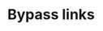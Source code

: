 ---
permalink: /components/bypasslinks/
filename: bypasslinks
title: Bypass links
description: Bypass links blurb. This will pulled into both homepage and component page.
alpha: true
links:
---